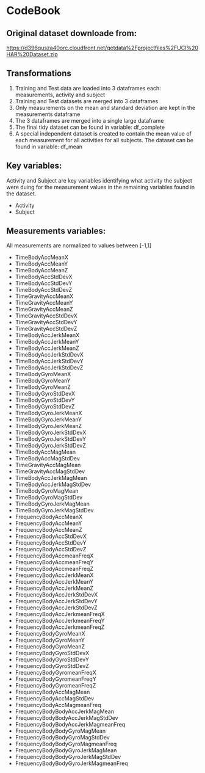 # CodeBook

## Original dataset downloade from:
https://d396qusza40orc.cloudfront.net/getdata%2Fprojectfiles%2FUCI%20HAR%20Dataset.zip

## Transformations
1. Training and Test data are loaded into 3 dataframes each: measurements, activity and subject
2. Training and Test datasets are merged into 3 dataframes
3. Only measurements on the mean and standard deviation are kept in the measurements dataframe
4. The 3 dataframes are merged into a single large dataframe
5. The final tidy dataset can be found in variable: df_complete
6. A special independent dataset is created to contain the mean value of each measurement for all activities for all subjects. The dataset can be found in variable: df_mean 

## Key variables:
Activity and Subject are key variables identifying what activity the subject were duing for the measurement values in the remaining variables found in the dataset.
* Activity
* Subject

## Measurements variables:
All measurements are normalized to values between [-1,1]
* TimeBodyAccMeanX                      
* TimeBodyAccMeanY                      
* TimeBodyAccMeanZ                   
* TimeBodyAccStdDevX                    
* TimeBodyAccStdDevY                    
* TimeBodyAccStdDevZ                   
* TimeGravityAccMeanX                   
* TimeGravityAccMeanY                   
* TimeGravityAccMeanZ                  
* TimeGravityAccStdDevX                 
* TimeGravityAccStdDevY                 
* TimeGravityAccStdDevZ                 
* TimeBodyAccJerkMeanX                  
* TimeBodyAccJerkMeanY                  
* TimeBodyAccJerkMeanZ                  
* TimeBodyAccJerkStdDevX                
* TimeBodyAccJerkStdDevY                
* TimeBodyAccJerkStdDevZ                
* TimeBodyGyroMeanX                     
* TimeBodyGyroMeanY                     
* TimeBodyGyroMeanZ                    
* TimeBodyGyroStdDevX                   
* TimeBodyGyroStdDevY                   
* TimeBodyGyroStdDevZ                  
* TimeBodyGyroJerkMeanX                 
* TimeBodyGyroJerkMeanY                 
* TimeBodyGyroJerkMeanZ                
* TimeBodyGyroJerkStdDevX               
* TimeBodyGyroJerkStdDevY               
* TimeBodyGyroJerkStdDevZ               
* TimeBodyAccMagMean                   
* TimeBodyAccMagStdDev                  
* TimeGravityAccMagMean                
* TimeGravityAccMagStdDev               
* TimeBodyAccJerkMagMean               
* TimeBodyAccJerkMagStdDev              
* TimeBodyGyroMagMean                  
* TimeBodyGyroMagStdDev                
* TimeBodyGyroJerkMagMean              
* TimeBodyGyroJerkMagStdDev             
* FrequencyBodyAccMeanX                 
* FrequencyBodyAccMeanY                 
* FrequencyBodyAccMeanZ                
* FrequencyBodyAccStdDevX               
* FrequencyBodyAccStdDevY               
* FrequencyBodyAccStdDevZ            
* FrequencyBodyAccmeanFreqX           
* FrequencyBodyAccmeanFreqY           
* FrequencyBodyAccmeanFreqZ           
* FrequencyBodyAccJerkMeanX             
* FrequencyBodyAccJerkMeanY             
* FrequencyBodyAccJerkMeanZ            
* FrequencyBodyAccJerkStdDevX
* FrequencyBodyAccJerkStdDevY           
* FrequencyBodyAccJerkStdDevZ        
* FrequencyBodyAccJerkmeanFreqX       
* FrequencyBodyAccJerkmeanFreqY       
* FrequencyBodyAccJerkmeanFreqZ
* FrequencyBodyGyroMeanX                
* FrequencyBodyGyroMeanY                
* FrequencyBodyGyroMeanZ               
* FrequencyBodyGyroStdDevX              
* FrequencyBodyGyroStdDevY              
* FrequencyBodyGyroStdDevZ           
* FrequencyBodyGyromeanFreqX          
* FrequencyBodyGyromeanFreqY          
* FrequencyBodyGyromeanFreqZ         
* FrequencyBodyAccMagMean              
* FrequencyBodyAccMagStdDev          
* FrequencyBodyAccMagmeanFreq        
* FrequencyBodyBodyAccJerkMagMean      
* FrequencyBodyBodyAccJerkMagStdDev  
* FrequencyBodyBodyAccJerkMagmeanFreq
* FrequencyBodyBodyGyroMagMean         
* FrequencyBodyBodyGyroMagStdDev       
* FrequencyBodyBodyGyroMagmeanFreq    
* FrequencyBodyBodyGyroJerkMagMean    
* FrequencyBodyBodyGyroJerkMagStdDev 
* FrequencyBodyBodyGyroJerkMagmeanFreq

